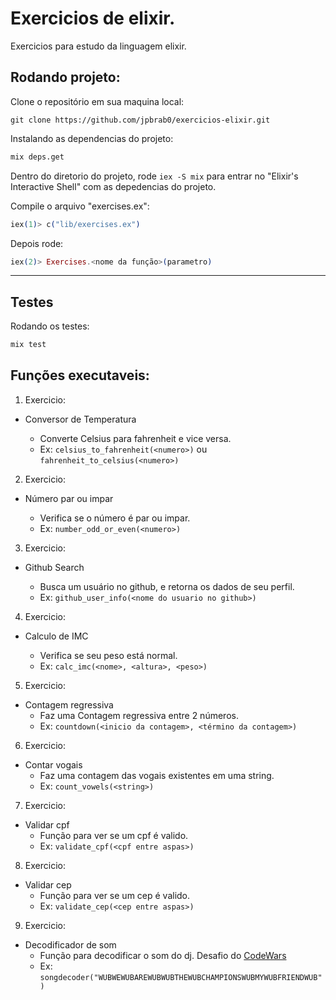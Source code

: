 # Exercicios de elixir.

Exercicios para estudo da linguagem elixir.

## Rodando projeto:

Clone o repositório em sua maquina local:

```git
git clone https://github.com/jpbrab0/exercicios-elixir.git
```

Instalando as dependencias do projeto:
```bash
mix deps.get
```

Dentro do diretorio do projeto, rode `iex -S mix` para entrar no "Elixir's Interactive Shell" com as depedencias do projeto.

Compile o arquivo "exercises.ex":
```elixir
iex(1)> c("lib/exercises.ex")
```

Depois rode:

```elixir
iex(2)> Exercises.<nome da função>(parametro)
```
---

## Testes

Rodando os testes:

```bash
mix test
```

## Funções executaveis:

1. Exercicio: 

* Conversor de Temperatura
  
  - Converte Celsius para fahrenheit e vice versa.
  - Ex: `celsius_to_fahrenheit(<numero>)` ou `fahrenheit_to_celsius(<numero>)`
2. Exercicio:

* Número par ou impar

  - Verifica se o número é par ou impar.
  - Ex: `number_odd_or_even(<numero>)`

3. Exercicio:

* Github Search

  - Busca um usuário no github, e retorna os dados de seu perfil.
  - Ex: `github_user_info(<nome do usuario no github>)`

4. Exercicio:

* Calculo de IMC

  - Verifica se seu peso está normal.
  - Ex: `calc_imc(<nome>, <altura>, <peso>)`

5. Exercicio:

* Contagem regressiva
  - Faz uma Contagem regressiva entre 2 números.
  - Ex: `countdown(<inicio da contagem>, <término da contagem>)`

6. Exercicio:

* Contar vogais
  - Faz uma contagem das vogais existentes em uma string.
  - Ex: `count_vowels(<string>)`

7. Exercicio:

* Validar cpf
  - Função para ver se um cpf é valido.
  - Ex: `validate_cpf(<cpf entre aspas>)`

8. Exercicio:

* Validar cep
  - Função para ver se um cep é valido.
  - Ex: `validate_cep(<cep entre aspas>)`

9. Exercicio:

* Decodificador de som
  - Função para decodificar o som do dj. Desafio do [CodeWars](https://www.codewars.com/kata/551dc350bf4e526099000ae5)
  - Ex: `songdecoder("WUBWEWUBAREWUBWUBTHEWUBCHAMPIONSWUBMYWUBFRIENDWUB")`

